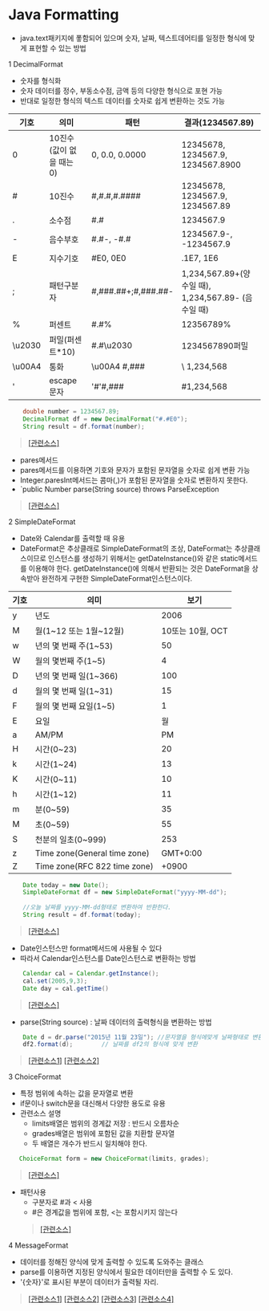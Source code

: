 # Java Formatting
* java.text패키지에 퐇함되어 있으며 숫자, 날짜, 텍스트데어티를 일정한 형식에 맞게 표현할 수 있는 방법

1 DecimalFormat
* 숫자를 형식화
* 숫자 데이터를 정수, 부동소수점, 금액 등의 다양한 형식으로 포현 가능
* 반대로 일정한 형식의 텍스트 데이터를 숫자로 쉽게 변환하는 것도 가능


기호 | 의미 | 패턴 | 결과(1234567.89)
------------ | ------------- | ------------- | ---
0 | 10진수(값이 없을 때는 0)   | 0, 0.0, 0.0000  |  12345678, 1234567.9, 1234567.8900
\# | 10진수 | #,#.#,#.####  |  12345678, 1234567.9, 1234567.89
. | 소수점 | \#.\# | 1234567.9
- | 음수부호 | #.#-, -#.# | 1234567.9-, -1234567.9
E | 지수기호 | #E0, 0E0 | .1E7, 1E6
; | 패턴구분자 | #,###.##+;#,###.##- | 1,234,567.89+(양수일 때), 1,234,567.89- (음수일 때)
% | 퍼센트 | #.#% | 12356789%
\u2030 | 퍼밀(퍼센트*10)|#.#\u2030 | 1234567890퍼밀
\u00A4 | 통화 | \u00A4 #,### | \ 1,234,568
' | escape문자 | '#'#,### | #1,234,568

```java
	double number = 1234567.89;
    DecimalFormat df = new DecimalFormat("#.#E0");
    String result = df.format(number);
```
> [[관련소스]](https://github.com/HaeSeongPark/TIL/blob/master/JavaStudySource/src/ch10/DateFormatterEx1.java)

* pares메서드
* pares메서드를 이용하면 기호와 문자가 포함된 문자열을 숫자로 쉽게 변환 가능
* Integer.paresInt메서드는 콤마(,)가 포함된 문자열을 숫자로 변환하지 못한다.
* `public Number parse(String source) throws ParseException
> [[관련소스]](https://github.com/HaeSeongPark/TIL/blob/master/JavaStudySource/src/ch10/DateFormatterEx2.java)


2 SimpleDateFormat
* Date와 Calendar를 출력할 때 유용
* DateFormat은 추상클래로 SimpleDateFormat의 조상, DateFormat는 추상클래스이므로 인스턴스를 생성하기 위해서는 getDateInstance()와 같은 static메서드를 이용해야 한다. getDateInstance()에 의해서 반환되는 것은 DateFormat을 상속받아 완전하게 구현한 SimpleDateFormat인스턴스이다.

기호 | 의미 | 보기
---|---|---|
y | 년도 | 2006
M | 월(1~12 또는 1월~12월) | 10또는 10월, OCT
w | 년의 몇 번째 주(1~53) | 50
W | 월의 몇번째 주(1~5)| 4
D | 년의 몇 번째 일(1~366) | 100
d | 월의 몇 번째 일(1~31) | 15
F | 월의 몇 번째 요일(1~5) | 1
E | 요일 | 월
a | AM/PM | PM
H | 시간(0~23) | 20
k | 시간(1~24) | 13
K | 시간(0~11) | 10
h | 시간(1~12) | 11
m | 분(0~59) | 35
M | 초(0~59) | 55
S | 천분의 일초(0~999) | 253
z | Time zone(General time zone) | GMT+0:00
Z | Time zone(RFC 822 time zone) | +0900

```java
	Date today = new Date();
    SimpleDateFormat df = new SimpleDateFormat("yyyy-MM-dd");
    
    //오늘 날짜를 yyyy-MM-dd형태로 변환하여 반환한다.
    String result = df.format(today);
```
> [[관련소스]](https://github.com/HaeSeongPark/TIL/blob/master/JavaStudySource/src/ch10/SimpleDateFormatEx1.java)

* Date인스턴스만 format메서드에 사용될 수 있다
* 따라서 Calendar인스턴스를 Date인스턴스로 변환하는 방법
```java
	Calendar cal = Calendar.getInstance();
    cal.set(2005,9,3);
    Date day = cal.getTime()
```
> [[관련소스]](https://github.com/HaeSeongPark/TIL/blob/master/JavaStudySource/src/ch10/SimpleDateFormatEx2.java)

* parse(String source) : 날짜 데이터의 출력형식을 변환하는 방법
```java	
	Date d = dr.parse("2015년 11월 23일"); //문자열을 형식에맞게 날짜형태로 변환
    df2.format(d);        // 날짜를 df2의 형식에 맞게 변환
```
> [[관련소스1]](https://github.com/HaeSeongPark/TIL/blob/master/JavaStudySource/src/ch10/SimpleDateFormatEx3.java)
>  [[관련소스2]](https://github.com/HaeSeongPark/TIL/blob/master/JavaStudySource/src/ch10/SimpleDateFormatEx4.java)

3 ChoiceFormat
 * 특정 범위에 속하는 값을 문자열로 변환
 * if문이나 switch문을 대신해서 다양한 용도로 유용
 * 관련소스 설명
     -    limits배열은 범위의 경계값 저장 : 반드시 오름차순
     -    grades배열은 범위에 포함된 값을 치환할 문자열
     - 두 배열은 개수가 반드시 일치해야 한다.
 ```java
 	ChoiceFormat form = new ChoiceFormat(limits, grades);
 ```
 > [[관련소스]](https://github.com/HaeSeongPark/TIL/blob/master/JavaStudySource/src/ch10/ChoiceFormatEx1.java)
 * 패턴사용
   - 구분자로 #과 < 사용
   - #은 경계값을 범위에 포함, <는 포함시키지 않는다
   > [[관련소스]](https://github.com/HaeSeongPark/TIL/blob/master/JavaStudySource/src/ch10/ChoiceFormatEx2.java)

4 MessageFormat
* 데이터를 정해진 양식에 맞게 출력할 수 있도록 도와주는 클래스
* parse를 이용하면 지정된 양식에서 필요한 데이터만을 출력할 수 도 있다.
* '{숫자}'로 표시된 부분이 데이터가 출력될 자리.

> [[관련소스1]](https://github.com/HaeSeongPark/TIL/blob/master/JavaStudySource/src/ch10/MessageFormatEx1.java)
> [[관련소스2]](https://github.com/HaeSeongPark/TIL/blob/master/JavaStudySource/src/ch10/MessageFormatEx2.java)
> [[관련소스3]](https://github.com/HaeSeongPark/TIL/blob/master/JavaStudySource/src/ch10/MessageFormatEx3.java)
> [[관련소스4]](https://github.com/HaeSeongPark/TIL/blob/master/JavaStudySource/src/ch10/MessageFormatEx4.java)
